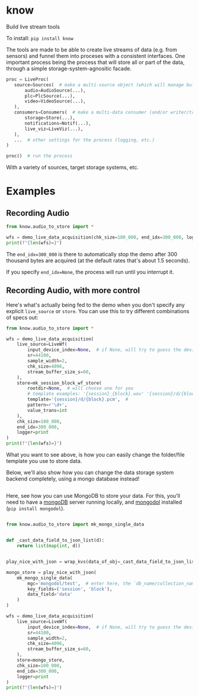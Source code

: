 
# know

Build live stream tools

To install:	```pip install know```

The tools are made to be able to create live streams of data 
(e.g. from sensors) and funnel them into proceses with a consistent interfaces. 
One important process being the process that will store all or part of 
the data, through a simple storage-system-agnositic facade. 

```python
proc = LiveProc(
   source=Sources(  # make a multi-source object (which will manage buffering and timing)
       audio=AudioSource(...),
       plc=PlcSource(...),
       video=VideoSource(...),
   ),
   consumers=Consumers(  # make a multi-data consumer (and/or writer/transformer) object
       storage=Store(...),
       notifications=Notif(...),
       live_viz=LiveViz(...),
   ),
   ...  # other settings for the process (logging, etc.)
)

proc()  # run the process
```

With a variety of sources, target storage systems, etc.


# Examples

## Recording Audio

```python
from know.audio_to_store import *

wfs = demo_live_data_acquisition(chk_size=100_000, end_idx=300_000, logger=print)
print(f"{len(wfs)=}")
```

The `end_idx=300_000` is there to automatically stop the demo after 300 thousand bytes are acquired 
(at the default rates that's about 1.5 seconds). 

If you specify `end_idx=None`, the process will run until you interrupt it.

## Recording Audio, with more control

Here's what's actually being fed to the demo when you don't specify any explicit `live_source` or `store`. 
You can use this to try different combinations of specs out:

```python
from know.audio_to_store import *

wfs = demo_live_data_acquisition(
    live_source=LiveWf(
        input_device_index=None,  # if None, will try to guess the device index
        sr=44100,
        sample_width=2,
        chk_size=4096,
        stream_buffer_size_s=60,
    ),
    store=mk_session_block_wf_store(
        rootdir=None,  # will choose one for you
        # template examples: '{session}_{block}.wav' '{session}/d/{block}.pcm', '{session}/{block}', 'demo/s_{session}/blocks/{block}.wav'
        template='{session}/d/{block}.pcm',  # 
        pattern=r'\d+',
        value_trans=int
    ),
    chk_size=100_000,
    end_idx=300_000,
    logger=print
)
print(f"{len(wfs)=}")
```

What you want to see above, is how you can easily change the folder/file template you use to store data. 

Below, we'll also show how you can change the data storage system backend completely, 
using a mongo database instead!


## 

Here, see how you can use MongoDB to store your data. 
For this, you'll need to have a [mongoDB](https://www.mongodb.com/) server running locally, 
and [mongodol](https://pypi.org/project/mongodol/) installed (`pip install mongodol`). 

```python

from know.audio_to_store import mk_mongo_single_data


def _cast_data_field_to_json_list(d):
    return list(map(int, d))


play_nice_with_json = wrap_kvs(data_of_obj=_cast_data_field_to_json_list)

mongo_store = play_nice_with_json(
    mk_mongo_single_data(
        mgc='mongodol/test',  # enter here, the `db_name/collection_name` you want to use (uses local mongo client)
        key_fields=('session', 'block'),
        data_field='data'
    )
)

wfs = demo_live_data_acquisition(
    live_source=LiveWf(
        input_device_index=None,  # if None, will try to guess the device index
        sr=44100,
        sample_width=2,
        chk_size=4096,
        stream_buffer_size_s=60,
    ),
    store=mongo_store,
    chk_size=100_000,
    end_idx=300_000,
    logger=print
)
print(f"{len(wfs)=}")
```
